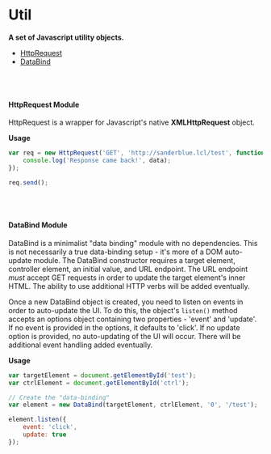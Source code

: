 # Util
**A set of Javascript utility objects.**
<br>

- [HttpRequest](#HttpRequest)
- [DataBind](#DataBind)

<br><br>

<a name="HttpRequest"></a>

#### HttpRequest Module
HttpRequest is a wrapper for Javascript's native **XMLHttpRequest** object.

**Usage**
```javascript
var req = new HttpRequest('GET', 'http://sanderblue.lcl/test', function(data) {
    console.log('Response came back!', data);
});

req.send();

```
<br><br>

<a name="DataBind"></a>

#### DataBind Module
DataBind is a minimalist "data binding" module with no dependencies. This is not necessarily a true data-binding setup - it's more of a DOM auto-update module. The DataBind constructor requires a target element, controller element, an initial value, and URL endpoint. The URL endpoint *must* accept GET requests in order to update the target element's inner HTML. The ability to use additional HTTP verbs will be added eventually.

Once a new DataBind object is created, you need to listen on events in order to auto-update the UI. To do this, the object's `listen()` method accepts an options object containing two properties - 'event' and 'update'. If no event is provided in the options, it defaults to 'click'. If no update option is provided, no auto-updating of the UI will occur. There will be additional event handling added eventually.

**Usage**
```javascript
var targetElement = document.getElementById('test');
var ctrlElement = document.getElementById('ctrl');

// Create the "data-binding"
var element = new DataBind(targetElement, ctrlElement, '0', '/test');

element.listen({
    event: 'click',
    update: true
});

```
